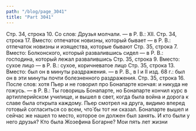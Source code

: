 ```yaml
---
path: "/blog/page_3041"
title: "Part 3041"
---
```



Стр. 34, строка 10.
Со слов: Друзья молчали. — в Р. В.: XII.
Стр. 34, строка 17.
Вместо: отпечаток новизны, который бывает — в Р. В.: отпечаток новизны и изящества, которые бывают
Стр. 35, строка 7.
Вместо: Болконского, который развалившись сидел — в Р. В.: господина, который лежал развалившись
Стр. 35, строка 9.
Вместо: сухое лицо — в Р. В.: сухое, коричневатое лицо
Стр. 35, строка 13.
Вместо: был он в минуты раздражения. — в Р. В., в I и II изд. 68 г.: был он в эти минуты почти болезненного раздражения.
Стр. 35, строка 16.
После слов: хотя Пьер и не говорил про Бонапарте кончая: и никуда не гожусь. — в Р. В.: Ты говоришь Бонапарте, но Бонапарте кончил курс в артиллерийском училище, и вышел в свет, когда была война и дорога к славе была открыта каждому.
Пьер смотрел на друга, видимо вперед готовый согласиться со всем, что̀ бы тот ни сказал.
Бонапарте вышел и сейчас же нашел то место, которое он должен был занять. И кто были у него друзья? Кто была Жозефина Богарне? Мои пять лет жизни
